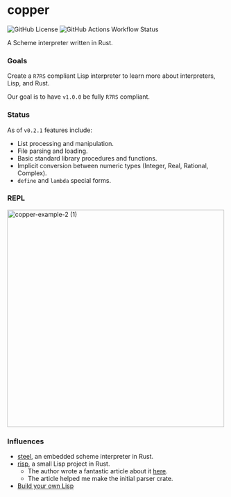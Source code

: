 # copper
![GitHub License](https://img.shields.io/github/license/sebastian-j-ibanez/copper?color=orange)
![GitHub Actions Workflow Status](https://img.shields.io/github/actions/workflow/status/sebastian-j-ibanez/copper/rust.yml)

A Scheme interpreter written in Rust.

### Goals

Create a `R7RS` compliant Lisp interpreter to learn more about interpreters, Lisp, and Rust.

Our goal is to have `v1.0.0` be fully `R7RS` compliant.

### Status

As of `v0.2.1` features include:
- List processing and manipulation.
- File parsing and loading.
- Basic standard library procedures and functions.
- Implicit conversion between numeric types (Integer, Real, Rational, Complex).
- `define` and `lambda` special forms.

### REPL

<img width="500" height="auto" alt="copper-example-2 (1)" src="https://github.com/user-attachments/assets/4fa8b8f8-7b37-4c32-9670-eb2161b4a10b" />



### Influences
- [steel](https://github.com/mattwparas/steel), an embedded scheme interpreter in Rust.
- [risp](https://github.com/stopachka/risp?tab=readme-ov-file), a small Lisp project in Rust.
  - The author wrote a fantastic article about it [here](https://stopa.io/post/222).
  - The article helped me make the initial parser crate.
- [Build your own Lisp](https://www.buildyourownlisp.com/)
